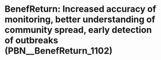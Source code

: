 # BenefReturn: __Increased accuracy of monitoring, better understanding of community spread, early detection of outbreaks__ (PBN__BenefReturn_1102)

